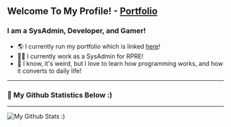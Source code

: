 ## Welcome To My Profile! - [Portfolio](https://notrian.dev)

### I am a SysAdmin, Developer, and Gamer!
- 🌎    I currently run my portfolio which is linked [here](https://notrian.dev)!
- 🧑‍💼    I currently work as a SysAdmin for RPRE!
- 🏫    I know, it's weird, but I love to learn how programming works, and how it converts to daily life!

---

### 📝 My Github Statistics Below :)

---

<img align="left" alt="My Github Stats :)" src="https://github-readme-stats.vercel.app/api?username=NotRiannater1234&show_icons=true&theme=radical" />